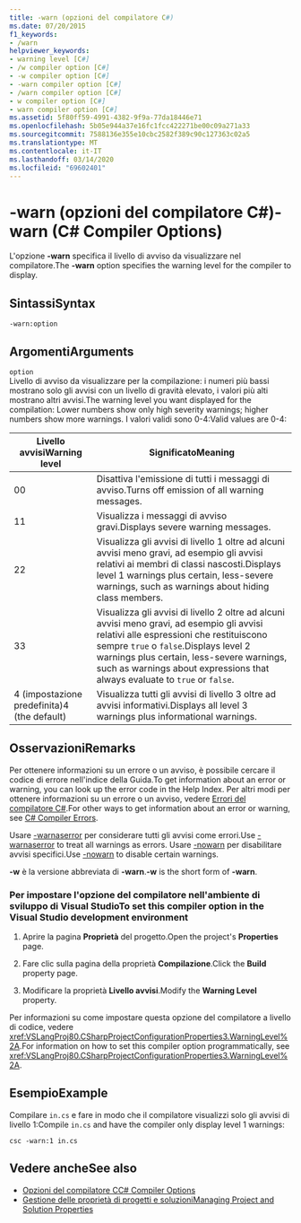 ```yaml
---
title: -warn (opzioni del compilatore C#)
ms.date: 07/20/2015
f1_keywords:
- /warn
helpviewer_keywords:
- warning level [C#]
- /w compiler option [C#]
- -w compiler option [C#]
- -warn compiler option [C#]
- /warn compiler option [C#]
- w compiler option [C#]
- warn compiler option [C#]
ms.assetid: 5f80ff59-4991-4382-9f9a-77da18446e71
ms.openlocfilehash: 5b05e944a37e16fc1fcc422271be00c09a271a33
ms.sourcegitcommit: 7588136e355e10cbc2582f389c90c127363c02a5
ms.translationtype: MT
ms.contentlocale: it-IT
ms.lasthandoff: 03/14/2020
ms.locfileid: "69602401"
---
```

# <a name="-warn-c-compiler-options"></a><span data-ttu-id="dda79-102">-warn (opzioni del compilatore C#)</span><span class="sxs-lookup"><span data-stu-id="dda79-102">-warn (C# Compiler Options)</span></span>
<span data-ttu-id="dda79-103">L'opzione **-warn** specifica il livello di avviso da visualizzare nel compilatore.</span><span class="sxs-lookup"><span data-stu-id="dda79-103">The **-warn** option specifies the warning level for the compiler to display.</span></span>  
  
## <a name="syntax"></a><span data-ttu-id="dda79-104">Sintassi</span><span class="sxs-lookup"><span data-stu-id="dda79-104">Syntax</span></span>  
  
```console  
-warn:option  
```  
  
## <a name="arguments"></a><span data-ttu-id="dda79-105">Argomenti</span><span class="sxs-lookup"><span data-stu-id="dda79-105">Arguments</span></span>  
 `option`  
 <span data-ttu-id="dda79-106">Livello di avviso da visualizzare per la compilazione: i numeri più bassi mostrano solo gli avvisi con un livello di gravità elevato, i valori più alti mostrano altri avvisi.</span><span class="sxs-lookup"><span data-stu-id="dda79-106">The warning level you want displayed for the compilation: Lower numbers show only high severity warnings; higher numbers show more warnings.</span></span> <span data-ttu-id="dda79-107">I valori validi sono 0-4:</span><span class="sxs-lookup"><span data-stu-id="dda79-107">Valid values are 0-4:</span></span>  
  
|<span data-ttu-id="dda79-108">Livello avvisi</span><span class="sxs-lookup"><span data-stu-id="dda79-108">Warning level</span></span>|<span data-ttu-id="dda79-109">Significato</span><span class="sxs-lookup"><span data-stu-id="dda79-109">Meaning</span></span>|  
|-------------------|-------------|  
|<span data-ttu-id="dda79-110">0</span><span class="sxs-lookup"><span data-stu-id="dda79-110">0</span></span>|<span data-ttu-id="dda79-111">Disattiva l'emissione di tutti i messaggi di avviso.</span><span class="sxs-lookup"><span data-stu-id="dda79-111">Turns off emission of all warning messages.</span></span>|  
|<span data-ttu-id="dda79-112">1</span><span class="sxs-lookup"><span data-stu-id="dda79-112">1</span></span>|<span data-ttu-id="dda79-113">Visualizza i messaggi di avviso gravi.</span><span class="sxs-lookup"><span data-stu-id="dda79-113">Displays severe warning messages.</span></span>|  
|<span data-ttu-id="dda79-114">2</span><span class="sxs-lookup"><span data-stu-id="dda79-114">2</span></span>|<span data-ttu-id="dda79-115">Visualizza gli avvisi di livello 1 oltre ad alcuni avvisi meno gravi, ad esempio gli avvisi relativi ai membri di classi nascosti.</span><span class="sxs-lookup"><span data-stu-id="dda79-115">Displays level 1 warnings plus certain, less-severe warnings, such as warnings about hiding class members.</span></span>|  
|<span data-ttu-id="dda79-116">3</span><span class="sxs-lookup"><span data-stu-id="dda79-116">3</span></span>|<span data-ttu-id="dda79-117">Visualizza gli avvisi di livello 2 oltre ad alcuni avvisi meno gravi, ad esempio gli avvisi relativi alle espressioni che restituiscono sempre `true` o `false`.</span><span class="sxs-lookup"><span data-stu-id="dda79-117">Displays level 2 warnings plus certain, less-severe warnings, such as warnings about expressions that always evaluate to `true` or `false`.</span></span>|  
|<span data-ttu-id="dda79-118">4 (impostazione predefinita)</span><span class="sxs-lookup"><span data-stu-id="dda79-118">4 (the default)</span></span>|<span data-ttu-id="dda79-119">Visualizza tutti gli avvisi di livello 3 oltre ad avvisi informativi.</span><span class="sxs-lookup"><span data-stu-id="dda79-119">Displays all level 3 warnings plus informational warnings.</span></span>|  
  
## <a name="remarks"></a><span data-ttu-id="dda79-120">Osservazioni</span><span class="sxs-lookup"><span data-stu-id="dda79-120">Remarks</span></span>  
 <span data-ttu-id="dda79-121">Per ottenere informazioni su un errore o un avviso, è possibile cercare il codice di errore nell'indice della Guida.</span><span class="sxs-lookup"><span data-stu-id="dda79-121">To get information about an error or warning, you can look up the error code in the Help Index.</span></span> <span data-ttu-id="dda79-122">Per altri modi per ottenere informazioni su un errore o un avviso, vedere [Errori del compilatore C#](../compiler-messages/index.md).</span><span class="sxs-lookup"><span data-stu-id="dda79-122">For other ways to get information about an error or warning, see [C# Compiler Errors](../compiler-messages/index.md).</span></span>  
  
 <span data-ttu-id="dda79-123">Usare [-warnaserror](./warnaserror-compiler-option.md) per considerare tutti gli avvisi come errori.</span><span class="sxs-lookup"><span data-stu-id="dda79-123">Use [-warnaserror](./warnaserror-compiler-option.md) to treat all warnings as errors.</span></span> <span data-ttu-id="dda79-124">Usare [-nowarn](./nowarn-compiler-option.md) per disabilitare avvisi specifici.</span><span class="sxs-lookup"><span data-stu-id="dda79-124">Use [-nowarn](./nowarn-compiler-option.md) to disable certain warnings.</span></span>  
  
 <span data-ttu-id="dda79-125">**-w** è la versione abbreviata di **-warn**.</span><span class="sxs-lookup"><span data-stu-id="dda79-125">**-w** is the short form of **-warn**.</span></span>  
  
### <a name="to-set-this-compiler-option-in-the-visual-studio-development-environment"></a><span data-ttu-id="dda79-126">Per impostare l'opzione del compilatore nell'ambiente di sviluppo di Visual Studio</span><span class="sxs-lookup"><span data-stu-id="dda79-126">To set this compiler option in the Visual Studio development environment</span></span>  
  
1. <span data-ttu-id="dda79-127">Aprire la pagina **Proprietà** del progetto.</span><span class="sxs-lookup"><span data-stu-id="dda79-127">Open the project's **Properties** page.</span></span>  
  
2. <span data-ttu-id="dda79-128">Fare clic sulla pagina della proprietà **Compilazione**.</span><span class="sxs-lookup"><span data-stu-id="dda79-128">Click the **Build** property page.</span></span>  
  
3. <span data-ttu-id="dda79-129">Modificare la proprietà **Livello avvisi**.</span><span class="sxs-lookup"><span data-stu-id="dda79-129">Modify the **Warning Level** property.</span></span>  
  
 <span data-ttu-id="dda79-130">Per informazioni su come impostare questa opzione del compilatore a livello di codice, vedere <xref:VSLangProj80.CSharpProjectConfigurationProperties3.WarningLevel%2A>.</span><span class="sxs-lookup"><span data-stu-id="dda79-130">For information on how to set this compiler option programmatically, see <xref:VSLangProj80.CSharpProjectConfigurationProperties3.WarningLevel%2A>.</span></span>  
  
## <a name="example"></a><span data-ttu-id="dda79-131">Esempio</span><span class="sxs-lookup"><span data-stu-id="dda79-131">Example</span></span>  
 <span data-ttu-id="dda79-132">Compilare `in.cs` e fare in modo che il compilatore visualizzi solo gli avvisi di livello 1:</span><span class="sxs-lookup"><span data-stu-id="dda79-132">Compile `in.cs` and have the compiler only display level 1 warnings:</span></span>  
  
```console  
csc -warn:1 in.cs  
```  
  
## <a name="see-also"></a><span data-ttu-id="dda79-133">Vedere anche</span><span class="sxs-lookup"><span data-stu-id="dda79-133">See also</span></span>

- [<span data-ttu-id="dda79-134">Opzioni del compilatore C</span><span class="sxs-lookup"><span data-stu-id="dda79-134">C# Compiler Options</span></span>](./index.md)
- [<span data-ttu-id="dda79-135">Gestione delle proprietà di progetti e soluzioni</span><span class="sxs-lookup"><span data-stu-id="dda79-135">Managing Project and Solution Properties</span></span>](/visualstudio/ide/managing-project-and-solution-properties)
